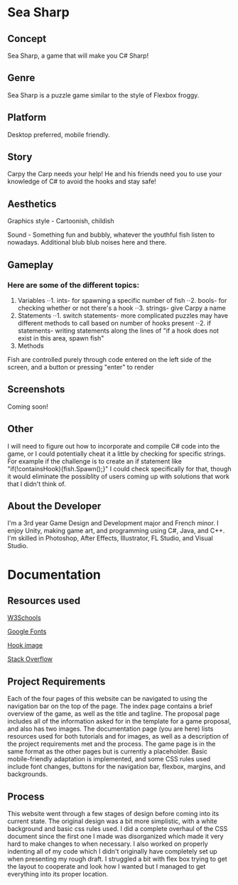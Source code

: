 # Sea Sharp

## Concept

Sea Sharp, a game that will make you C# Sharp!

## Genre

Sea Sharp is a puzzle game similar to the style of Flexbox froggy.

## Platform

Desktop preferred, mobile friendly. 

## Story

Carpy the Carp needs your help! He and his friends need you to use your knowledge of C# to avoid the hooks and stay safe!

## Aesthetics

Graphics style - Cartoonish, childish

Sound - Something fun and bubbly, whatever the youthful fish listen to nowadays. Additional blub blub noises here and there.

## Gameplay

### Here are some of the different topics:

1. Variables
⋅⋅1. ints- for spawning a specific number of fish
⋅⋅2. bools- for checking whether or not there's a hook
⋅⋅3. strings- give Carpy a name
2. Statements
⋅⋅1. switch statements- more complicated puzzles may have different methods to call based on number of hooks present
⋅⋅2. if statements- writing statements along the lines of "if a hook does not exist in this area, spawn fish"
3. Methods

Fish are controlled purely through code entered on the left side of the screen, and a button or pressing "enter" to render

## Screenshots

Coming soon!

## Other

I will need to figure out how to incorporate and compile C# code into the game, or I could potentially cheat it a little by checking for specific strings. For example if the challenge is to create an if statement like "if(!containsHook){fish.Spawn();}" I could check specifically for that, though it would eliminate the possiblity of users coming up with solutions that work that I didn't think of.

## About the Developer

I'm a 3rd year Game Design and Development major and French minor. I enjoy Unity, making game art, and programming using C#, Java, and C++. I'm skilled in Photoshop, After Effects, Illustrator, FL Studio, and Visual Studio.

# Documentation

## Resources used

[W3Schools](https://www.w3schools.com/css/default.asp)

[Google Fonts]("https://fonts.google.com/specimen/Bubblegum+Sans")

[Hook image](https://www.westechrigging.com/shank-hook-crosby-1024965.html)

[Stack Overflow](https://stackoverflow.com/questions/30696662/css-flexbox-for-2-column-and-3-column-on-desktop-and-mobile-wrap)

## Project Requirements

Each of the four pages of this website can be navigated to using the navigation bar on the top of the page. The index page contains a brief overview of the game, as well as the title and tagline. The proposal page includes all of the information asked for in the template for a game proposal, and also has two images. The documentation page (you are here) lists resources used for both tutorials and for images, as well as a description of the project requirements met and the process. The game page is in the same format as the other pages but is currently a placeholder. Basic mobile-friendly adaptation is implemented, and some CSS rules used include font changes, buttons for the navigation bar, flexbox, margins, and backgrounds.

## Process

This website went through a few stages of design before coming into its current state. The original design was a bit more simplistic, with a white background and basic css rules used. I did a complete overhaul of the CSS document since the first one I made was disorganized which made it very hard to make changes to when necessary. I also worked on properly indenting all of my code which I didn't originally have completely set up when presenting my rough draft. I struggled a bit with flex box trying to get the layout to cooperate and look how I wanted but I managed to get everything into its proper location.